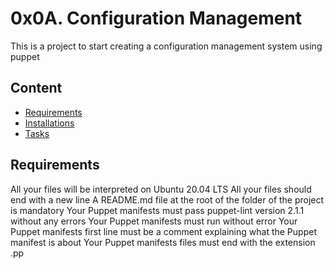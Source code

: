 # 0x0A. Configuration Management

This is a project to start creating a configuration management system using puppet
<br>

## Content
- [Requirements](#requirements)
- [Installations](#installations)
- [Tasks](#tasks)

## Requirements
All your files will be interpreted on Ubuntu 20.04 LTS
All your files should end with a new line
A README.md file at the root of the folder of the project is mandatory
Your Puppet manifests must pass puppet-lint version 2.1.1 without any errors
Your Puppet manifests must run without error
Your Puppet manifests first line must be a comment explaining what the Puppet manifest is about
Your Puppet manifests files must end with the extension .pp


